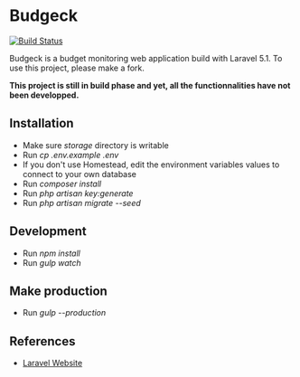 # Budgeck 

[![Build Status](https://travis-ci.org/ctessier/budgeck.svg?branch=master)](https://travis-ci.org/ctessier/budgeck)

Budgeck is a budget monitoring web application build with Laravel 5.1. To use this project, please make a fork.

**This project is still in build phase and yet, all the functionnalities have not been developped.**


## Installation

- Make sure *storage* directory is writable
- Run *cp .env.example .env*
- If you don't use Homestead, edit the environment variables values to connect to your own database
- Run *composer install*
- Run *php artisan key:generate*
- Run *php artisan migrate --seed*


## Development

- Run *npm install*
- Run *gulp watch*


## Make production


- Run *gulp --production*


## References

- [Laravel Website](http://laravel.com/)

